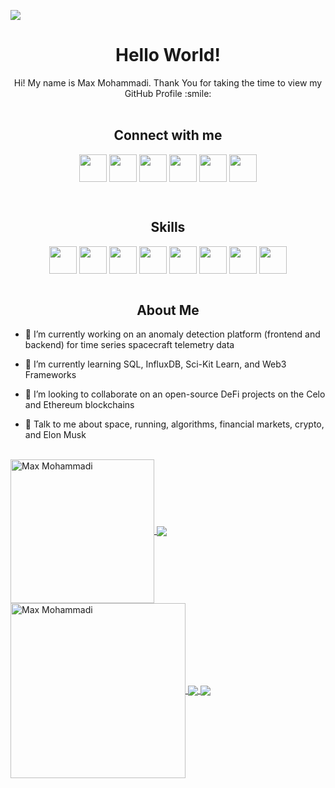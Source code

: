 ![](https://github.com/MaxMohammadi/MaxMohammadi/blob/main/render1628462717562.gif)


<h1 align='center'> Hello World! </h1>
<p align='center'>
</p>
<div align = 'center' size='20px'> Hi! My name is Max Mohammadi. Thank You for taking the time to view my GitHub Profile :smile:
</br>
</br>
<h2 align='center'> Connect with me </h2>
<p align = 'center'>
<a href = 'https://www.linkedin.com/in/maxwellmohammadi/'> <img width = '44px' align= 'center' src="https://raw.githubusercontent.com/rahulbanerjee26/githubAboutMeGenerator/main/icons/linked-in-alt.svg"/></a> 
<a href = 'https://twitter.com/MohammadiMax'> <img width = '44px' align= 'center' src="https://raw.githubusercontent.com/rahulbanerjee26/githubAboutMeGenerator/main/icons/twitter.svg"/></a> 
<a href = 'https://medium.com/@maxmohammadi'> <img width = '44px' align= 'center' src="https://raw.githubusercontent.com/rahulbanerjee26/githubAboutMeGenerator/main/icons/medium.svg"/></a> 
<a href = 'http://www.maxmohammadi.com/'> <img width = '44px' align= 'center' src="https://raw.githubusercontent.com/rahulbanerjee26/githubAboutMeGenerator/main/icons/portfolio.png"/></a> 
<a href = 'https://www.github.com/MaxMohammadi'> <img width = '44px' align= 'center' src="https://raw.githubusercontent.com/rahulbanerjee26/githubAboutMeGenerator/main/icons/github.svg"/></a>
<a href = 'https://www.youtube.com/channel/UCHUUiEYD8uydi23szkFXbwA'> <img width = '44px' align= 'center' src="https://raw.githubusercontent.com/rahulbanerjee26/githubAboutMeGenerator/main/icons/youtube.svg"/></a>
</p>
</div>
</br>

<h2 align='center'> Skills </h2>
<p align = 'center'>
<img width ='44px' align='center' src ='https://raw.githubusercontent.com/rahulbanerjee26/githubAboutMeGenerator/main/icons/python.svg'>
<img width ='44px' align='center' src ='https://raw.githubusercontent.com/rahulbanerjee26/githubAboutMeGenerator/main/icons/reactjs.svg'>
<img width ='44px' align='center' src ='https://raw.githubusercontent.com/rahulbanerjee26/githubAboutMeGenerator/main/icons/flask.svg'>
<img width ='44px' align='center' src ='https://raw.githubusercontent.com/rahulbanerjee26/githubAboutMeGenerator/main/icons/grafana.svg'>
<img width ='44px' align='center' src ='https://raw.githubusercontent.com/rahulbanerjee26/githubAboutMeGenerator/main/icons/mongodb.svg'>
<img width ='44px' align='center' src ='https://raw.githubusercontent.com/rahulbanerjee26/githubAboutMeGenerator/main/icons/heroku.svg'>
<img width ='44px' align='center' src ='https://raw.githubusercontent.com/rahulbanerjee26/githubAboutMeGenerator/main/icons/django.svg'>
<img width ='44px' align='center' src ='https://raw.githubusercontent.com/rahulbanerjee26/githubProfileReadmeGenerator/main/icons/graphql.svg'>
<br>
</br>
</p>
<h2 align = 'center'> About Me </h2>
  
- 🔭 I’m currently working on an anomaly detection platform (frontend and backend) for time series spacecraft telemetry data

- 🌱 I’m currently learning SQL, InfluxDB, Sci-Kit Learn, and Web3 Frameworks

- 👯 I’m looking to collaborate on an open-source DeFi projects on the Celo and Ethereum blockchains

- 💬 Talk to me about space, running, algorithms, financial markets, crypto, and Elon Musk

</br>


<!-- <p align="center" height='130px'>
  <img src="https://github-readme-stats.vercel.app/api?username=MaxMohammadi&show_icons=true&hide_title=true&include_all_commits=true&line_height=40&theme=cobalt" alt="MaxMohammadi"/> <img src="https://github-readme-stats.vercel.app/api/top-langs/?username=MaxMohammadi&show_icons=true&theme=cobalt&hide_title=true" alt="MaxMohammadi"/> <img width="460" height="300" src="https://github-readme-stats.vercel.app/api/wakatime?username=MaxMohammadi&show_icons=true&theme=cobalt&line_height=40">
</p>
 -->
 
<!-- <p align="center">
  <img src="https://github-readme-stats.vercel.app/api?username=MaxMohammadi&show_icons=true&hide_title=true&include_all_commits=true&theme=cobalt">
</p>

<p align="center">
  <img src="http://github-readme-streak-stats.herokuapp.com?user=MaxMohammadi&show_icons=true&theme=cobalt&background=3D3D3D&stroke=00E6FE">
</p>

<a href="https://github.com/ashutosh00710/github-readme-activity-graph"><img alt="Max Mohammadi's Activity Graph" src="https://activity-graph.herokuapp.com/graph?username=MaxMohammadi&bg_color=1F222E&color=F8D866&line=F85D7F&point=FFFFFF&hide_border=true" /></a> -->

<a href="https://github.com/MaxMohammadi/">
  <img align="center" height="230px" src="https://github-readme-streak-stats.herokuapp.com/?user=MaxMohammadi&theme=chartreuse-dark&layout=compact" alt="Max Mohammadi" />  
  <img align="center" src="https://github-profile-trophy.vercel.app/?username=MaxMohammadi&column=2&row=2&layout=compact&theme=darkhub&no-frame=true&no-bg=false"/>
</a>
<a href="https://github.com/MaxMohammadi/">
  <img align="center" height="280px" src="https://activity-graph.herokuapp.com/graph?username=MaxMohammadi&bg_color=111111&color=7ffe00&line=00adfe&point=7ffe00&area=true&custom_title=My%20Last%20Month%27s%20Statistics" alt="Max Mohammadi" />  
  
</a>
<a href="https://github.com/MaxMohammadi/">
  <img  align="center" src="https://github-readme-stats.vercel.app/api/top-langs/?username=MaxMohammadi&theme=chartreuse-dark&langs_count=5&count_private=true"/>
</a>
<a href="https://github.com/MaxMohammadi/">
  <img align="center" src="https://github-readme-stats.vercel.app/api/?username=MaxMohammadi&theme=chartreuse-dark&count_private=true&show_icons=true&line_height=40" />
</a>


 

<!-- ![Max Mohammadi's GitHub Stats](https://github-readme-stats.vercel.app/api?username=MaxMohammadi&show_icons=true&hide_border=true&bg_color=3D3D3D&title_color=00E6FE&icon_color=00E6FE&text_color=FFFFFF)
</span>
<span align="right">
![My GitHub Streak](http://github-readme-streak-stats.herokuapp.com?user=MaxMohammadi&hide_border=true&theme=black-ice&background=3D3D3D&stroke=00E6FE)
</span> -->
